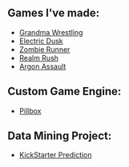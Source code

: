 <h2>Games I've made:</h2>

  - [Grandma Wrestling](https://github.com/GonzaloJMora/GrandmaWrestling)
  - [Electric Dusk](https://github.com/afamdrank/ElectricDusk)
  - [Zombie Runner](https://github.com/Shnackle/Zombie-Runner)
  - [Realm Rush](https://github.com/Shnackle/Realm-Rush)
  - [Argon Assault](vhttps://github.com/Shnackle/Argon-Assault)

<h2>Custom Game Engine:</h2>

  - [Pillbox](https://github.com/CollinScott37/Pillbox)

<h2>Data Mining Project:</h2>

  - [KickStarter Prediction](https://github.com/CollinScott37/ACG)


